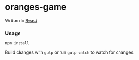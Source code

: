 oranges-game
=====================

Written in [React](http://facebook.github.io/react/)

### Usage

```
npm install
```

Build changes with `gulp` or run `gulp watch` to watch for changes.
